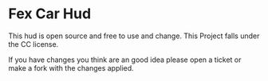 # Fex Car Hud

This hud is open source and free to use and change. This Project falls under the CC license.

If you have changes you think are an good idea please open a ticket or make a fork with the changes applied.